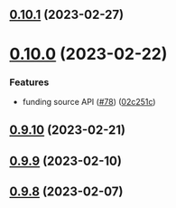 ## [0.10.1](https://github.com/bcgov/nr-spar-oracle-api/compare/v0.10.0...v0.10.1) (2023-02-27)



# [0.10.0](https://github.com/bcgov/nr-spar-oracle-api/compare/v0.9.10...v0.10.0) (2023-02-22)


### Features

* funding source API ([#78](https://github.com/bcgov/nr-spar-oracle-api/issues/78)) ([02c251c](https://github.com/bcgov/nr-spar-oracle-api/commit/02c251c50bb391db5dee66fe553c76b82b416504))



## [0.9.10](https://github.com/bcgov/nr-spar-oracle-api/compare/v0.9.9...v0.9.10) (2023-02-21)



## [0.9.9](https://github.com/bcgov/nr-spar-oracle-api/compare/v0.9.8...v0.9.9) (2023-02-10)



## [0.9.8](https://github.com/bcgov/nr-spar-oracle-api/compare/v0.9.7...v0.9.8) (2023-02-07)



